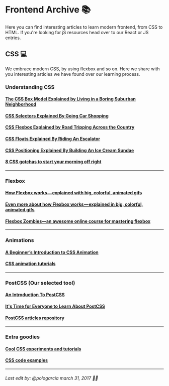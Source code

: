 
# Frontend Archive 📚

Here you can find interesting articles to learn modern frontend, from CSS to HTML. If you're looking for jS resources head over to our React or JS entries.

## CSS 💻
We embrace modern CSS, by using flexbox and so on. Here we share with you interesting articles we have found over our learning process.

### Understanding CSS
#### [The CSS Box Model Explained by Living in a Boring Suburban Neighborhood](https://medium.freecodecamp.com/css-box-model-explained-by-living-in-a-boring-suburban-neighborhood-9a9e692773c1)
#### [CSS Selectors Explained By Going Car Shopping](https://medium.freecodecamp.com/css-selectors-explained-by-going-car-shopping-51a383f6eb4b)
#### [CSS Flexbox Explained by Road Tripping Across the Country](https://medium.freecodecamp.com/css-flexbox-explained-by-road-tripping-across-the-country-1217b69c390e)
#### [CSS Floats Explained By Riding An Escalator](https://medium.freecodecamp.com/css-floats-explained-by-riding-an-escalator-57fa55232333)
#### [CSS Positioning Explained By Building An Ice Cream Sundae](https://medium.freecodecamp.com/css-positioning-explained-by-building-an-ice-cream-sundae-831cb884bfa9)
#### [8 CSS gotchas to start your morning off right](https://medium.com/@isaaclyman/8-css-gotchas-to-start-your-morning-off-right-c5daade0731d)

---
### Flexbox
#### [How Flexbox works — explained with big, colorful, animated gifs](https://medium.freecodecamp.com/an-animated-guide-to-flexbox-d280cf6afc35)
#### [Even more about how Flexbox works — explained in big, colorful, animated gifs](https://medium.freecodecamp.com/even-more-about-how-flexbox-works-explained-in-big-colorful-animated-gifs-a5a74812b053)
#### [Flexbox Zombies—an awesome online course for mastering flexbox](http://flexboxzombies.com/p/flexbox-zombies)
---
### Animations
#### [A Beginner’s Introduction to CSS Animation](https://webdesign.tutsplus.com/tutorials/a-beginners-introduction-to-css-animation--cms-21068)
#### [CSS animation tutorials](https://cssanimation.rocks/)
---
### PostCSS (Our selected tool)
#### [An Introduction To PostCSS](https://www.smashingmagazine.com/2015/12/introduction-to-postcss/)
#### [It's Time for Everyone to Learn About PostCSS](http://davidtheclark.com/its-time-for-everyone-to-learn-about-postcss/)
#### [PostCSS articles repository](https://github.com/postcss/postcss#articles) 
---
### Extra goodies
#### [Cool CSS experiments and tutorials](https://tympanus.net/codrops/)
#### [CSS code examples](https://codepen.io/)
---

###### Last edit by: @pologarcia march 31, 2017 🤙🏿
